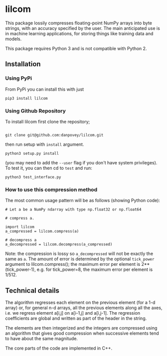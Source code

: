# lilcom


This package lossily compresses floating-point NumPy arrays
into byte strings, with an accuracy specified by the user.
The main anticipated use is in machine learning applications, for
storing things like training data and models.

This package requires Python 3 and is not compatible with Python 2.

## Installation

### Using PyPi

From PyPi you can install this with just
```
pip3 install lilcom
```


### Using Github Repository
To install lilcom first clone the repository;
```

git clone git@github.com:danpovey/lilcom.git
```

then run setup with `install` argument.
```
python3 setup.py install
```
(you may need to add the `--user` flag if you don't have system privileges).
To test it, you can then cd to `test` and run:

```
python3 test_interface.py
```

### How to use this compression method

The most common usage pattern will be as follows (showing Python code):
```
# Let a be a NumPy ndarray with type np.float32 or np.float64

# compress a.

import lilcom
a_compressed = lilcom.compress(a)

# decompress a
a_decompressed = lilcom.decompress(a_compressed)
```
Note: the compression is lossy so `a_decompressed` will not be
exactly the same as `a`.  The amount of error is determined
by the optional `tick_power` argument to lilcom.compress();
the maximum error per element is 2**(tick_power-1), e.g.
for tick_power=8, the maximum error per element is 1/512.



## Technical details

The algorithm regresses each element on the previous element (for a 1-d array)
or, for general n-d arrays, all the previous elements along all the axes, i.e.
we regress element a[i,j] on a[i-1,j] and a[i,j-1].  The regression coefficients
are global and written as part of the header in the string.

The elements are then integerized and the integers are compressed using
an algorithm that gives good compression when successive elements tend to
have about the same magnitude.

The core parts of the code are implemented in C++.
